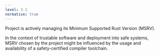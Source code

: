```yaml
---
level: 3.1
normative: true
---
```


Project is actively managing its Minimum Supported Rust Version (MSRV).

In the context of trustable software and deployment into safe systems, MSRV chosen by the project might be influenced by the usage and availability of a safety-certified compiler toolchain.
